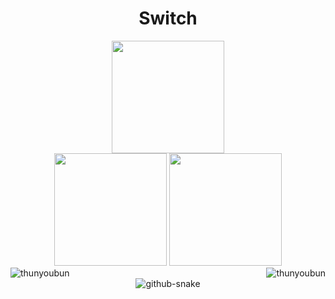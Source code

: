 <div style="display: flex; justify-content: center; align-items: center;" align="center">
    <h1 align="center" style="border-style: none;">Switch</h1>
</div>

<div align="center">
  <img height="180em" src="https://github-readme-streak-stats.herokuapp.com?user=thunyoubun&theme=blueberry" />
 </div>
 
<div align="center">
 <img height="180em" src="https://github-readme-stats.vercel.app/api?username=thunyoubun"
 <img height="180em" src="https://github-readme-stats.vercel.app/api?username=thunyoubun&show_icons=true"/>
 <img height="180em" src="https://github-readme-stats.vercel.app/api/top-langs/?username=thunyoubun&layout=compact&theme=blueberry" />
 </div>
 
<div>
<img align="left" src="https://komarev.com/ghpvc/?username=thunyoubun&label=Profile%20views&color=246BF9" alt="thunyoubun"/>
<img align="right" src="https://img.shields.io/github/followers/thunyoubun?color=246BF9&label=Followers" alt="thunyoubun" /> 
</div>
<br>
<div align="center">
 <picture>
  <source media="(prefers-color-scheme: dark)" srcset="https://github.com/thunyoubun/thunyoubun/blob/output/github-contribution-grid-snake.svg" />
  <source media="(prefers-color-scheme: light)" srcset="https://github.com/thunyoubun/thunyoubun/blob/output/github-contribution-grid-snake-dark.svg" />
  <img alt="github-snake" src="github-snake.svg" />
</picture>
</div>

<!---
- 👋 Hi, I’m Switch
- 👀 I’m interested in ...
- 🌱 I’m currently learning ...
- 💞️ I’m looking to collaborate on ...
- 📫 How to reach me ...


thunyoubun/thunyoubun is a ✨ special ✨ repository because its `README.md` (this file) appears on your GitHub profile.
You can click the Preview link to take a look at your changes.
--->
